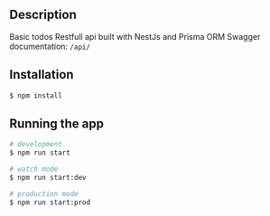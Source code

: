 ## Description
Basic todos Restfull api built with NestJs and Prisma ORM
Swagger documentation: `/api/`
## Installation

```bash
$ npm install
```

## Running the app

```bash
# development
$ npm run start

# watch mode
$ npm run start:dev

# production mode
$ npm run start:prod
```
